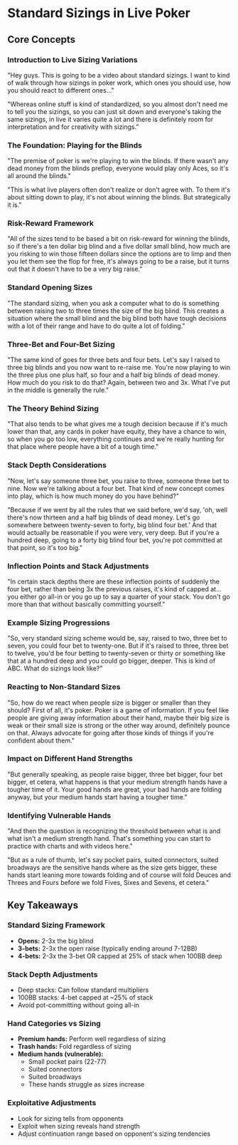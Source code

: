 # Standard Sizings in Live Poker

## Core Concepts

### Introduction to Live Sizing Variations

"Hey guys. This is going to be a video about standard sizings. I want to kind of walk through how sizings in poker work, which ones you should use, how you should react to different ones..."

"Whereas online stuff is kind of standardized, so you almost don't need me to tell you the sizings, so you can just sit down and everyone's taking the same sizings, in live it varies quite a lot and there is definitely room for interpretation and for creativity with sizings."

### The Foundation: Playing for the Blinds

"The premise of poker is we're playing to win the blinds. If there wasn't any dead money from the blinds preflop, everyone would play only Aces, so it's all around the blinds."

"This is what live players often don't realize or don't agree with. To them it's about sitting down to play, it's not about winning the blinds. But strategically it is."

### Risk-Reward Framework

"All of the sizes tend to be based a bit on risk-reward for winning the blinds, so if there's a ten dollar big blind and a five dollar small blind, how much are you risking to win those fifteen dollars since the options are to limp and then you let them see the flop for free, it's always going to be a raise, but it turns out that it doesn't have to be a very big raise."

### Standard Opening Sizes

"The standard sizing, when you ask a computer what to do is something between raising two to three times the size of the big blind. This creates a situation where the small blind and the big blind both have tough decisions with a lot of their range and have to do quite a lot of folding."

### Three-Bet and Four-Bet Sizing

"The same kind of goes for three bets and four bets. Let's say I raised to three big blinds and you now want to re-raise me. You're now playing to win the three plus one plus half, so four and a half big blinds of dead money. How much do you risk to do that? Again, between two and 3x. What I've put in the middle is generally the rule."

### The Theory Behind Sizing

"That also tends to be what gives me a tough decision because if it's much lower than that, any cards in poker have equity, they have a chance to win, so when you go too low, everything continues and we're really hunting for that place where people have a bit of a tough time."

### Stack Depth Considerations

"Now, let's say someone three bet, you raise to three, someone three bet to nine. Now we're talking about a four bet. That kind of new concept comes into play, which is how much money do you have behind?"

"Because if we went by all the rules that we said before, we'd say, 'oh, well there's now thirteen and a half big blinds of dead money. Let's go somewhere between twenty-seven to forty, big blind four bet.' And that would actually be reasonable if you were very, very deep. But if you're a hundred deep, going to a forty big blind four bet, you're pot committed at that point, so it's too big."

### Inflection Points and Stack Adjustments

"In certain stack depths there are these inflection points of suddenly the four bet, rather than being 3x the previous raises, it's kind of capped at... you either go all-in or you go up to say a quarter of your stack. You don't go more than that without basically committing yourself."

### Example Sizing Progressions

"So, very standard sizing scheme would be, say, raised to two, three bet to seven, you could four bet to twenty-one. But if it's raised to three, three bet to twelve, you'd be four betting to twenty-seven or thirty or something like that at a hundred deep and you could go bigger, deeper. This is kind of ABC. What do sizings look like?"

### Reacting to Non-Standard Sizes

"So, how do we react when people size is bigger or smaller than they should? First of all, it's poker. Poker is a game of information. If you feel like people are giving away information about their hand, maybe their big size is weak or their small size is strong or the other way around, definitely pounce on that. Always advocate for going after those kinds of things if you're confident about them."

### Impact on Different Hand Strengths

"But generally speaking, as people raise bigger, three bet bigger, four bet bigger, et cetera, what happens is that your medium strength hands have a tougher time of it. Your good hands are great, your bad hands are folding anyway, but your medium hands start having a tougher time."

### Identifying Vulnerable Hands

"And then the question is recognizing the threshold between what is and what isn't a medium strength hand. That's something you can start to practice with charts and with videos here."

"But as a rule of thumb, let's say pocket pairs, suited connectors, suited broadways are the sensitive hands where as the size gets bigger, these hands start leaning more towards folding and of course will fold Deuces and Threes and Fours before we fold Fives, Sixes and Sevens, et cetera."

## Key Takeaways

### Standard Sizing Framework

- **Opens:** 2-3x the big blind
- **3-bets:** 2-3x the open raise (typically ending around 7-12BB)
- **4-bets:** 2-3x the 3-bet OR capped at 25% of stack when 100BB deep

### Stack Depth Adjustments

- Deep stacks: Can follow standard multipliers
- 100BB stacks: 4-bet capped at ~25% of stack
- Avoid pot-committing without going all-in

### Hand Categories vs Sizing

- **Premium hands:** Perform well regardless of sizing
- **Trash hands:** Fold regardless of sizing
- **Medium hands (vulnerable):**
    - Small pocket pairs (22-77)
    - Suited connectors
    - Suited broadways
    - These hands struggle as sizes increase

### Exploitative Adjustments

- Look for sizing tells from opponents
- Exploit when sizing reveals hand strength
- Adjust continuation range based on opponent's sizing tendencies